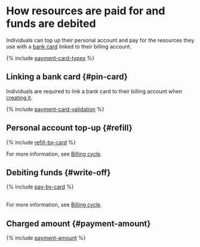 # How resources are paid for and funds are debited

Individuals can top up their personal account and pay for the resources they use with a [bank card](#debit-card) linked to their billing account.

{% include [payment-card-types](../../_includes/billing/payment-card-types.md) %}

## Linking a bank card {#pin-card}

Individuals are required to link a bank card to their billing account when [creating it](../quickstart/index.md).

{% include [payment-card-validation](../_includes/payment-card-validation.md) %}

## Personal account top-up {#refill}

{% include [refill-by-card](../_includes/refill-by-card.md) %}

For more information, see [Billing cycle](../payment/billing-cycle-individual.md).

## Debiting funds {#write-off}

{% include [pay-by-card](../_includes/pay-by-card.md) %}

<br/>For more information, see [Billing cycle](../payment/billing-cycle-individual.md).

## Charged amount {#payment-amount}

{% include [payment-amount](../_includes/payment-amount.md) %}